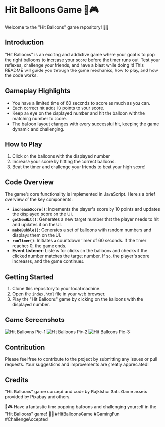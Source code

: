 # Hit Balloons Game 🎈🎮
Welcome to the "Hit Balloons" game repository! 🚀🎉

## Introduction

"Hit Balloons" is an exciting and addictive game where your goal is to pop the right balloons to increase your score before the timer runs out. Test your reflexes, challenge your friends, and have a blast while doing it! This README will guide you through the game mechanics, how to play, and how the code works.

## Gameplay Highlights

- You have a limited time of 60 seconds to score as much as you can.
- Each correct hit adds 10 points to your score.
- Keep an eye on the displayed number and hit the balloon with the matching number to score.
- The balloon layout changes with every successful hit, keeping the game dynamic and challenging.

## How to Play

1. Click on the balloons with the displayed number.
2. Increase your score by hitting the correct balloons.
3. Beat the timer and challenge your friends to beat your high score!

## Code Overview

The game's core functionality is implemented in JavaScript. Here's a brief overview of the key components:

- **`increaseScore()`**: Increments the player's score by 10 points and updates the displayed score on the UI.
- **`getNewHit()`**: Generates a new target number that the player needs to hit and updates it on the UI.
- **`makeBubble()`**: Generates a set of balloons with random numbers and displays them on the UI.
- **`runTimer()`**: Initiates a countdown timer of 60 seconds. If the timer reaches 0, the game ends.
- **Event Listener**: Listens for clicks on the balloons and checks if the clicked number matches the target number. If so, the player's score increases, and the game continues.

## Getting Started
1. Clone this repository to your local machine.
2. Open the `index.html` file in your web browser.
3. Play the "Hit Balloons" game by clicking on the balloons with the displayed number.

## Game Screenshots
![Hit Balloons Pic-1](https://github.com/Smartyraj/Hit-Balloons-Game/assets/96118884/55e78889-66ee-4640-8c1a-d6b7c275d7ee)
![Hit Balloons Pic-2](https://github.com/Smartyraj/Hit-Balloons-Game/assets/96118884/f2a613ca-2f7e-49e3-8d49-a70e6afd5c1c)
![Hit Balloons Pic-3](https://github.com/Smartyraj/Hit-Balloons-Game/assets/96118884/272ddc59-a544-4ddf-bfad-c334aa25b807)
## Contribution

Please feel free to contribute to the project by submitting any issues or pull requests. Your suggestions and improvements are greatly appreciated!

## Credits

"Hit Balloons" game concept and code by Rajkishor Sah.
Game assets provided by Pixabay and others.

🎈🎮 Have a fantastic time popping balloons and challenging yourself in the "Hit Balloons" game! 🚀🎉 #HitBalloonsGame #GamingFun #ChallengeAccepted
